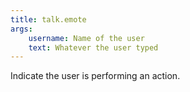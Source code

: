 ```yaml
---
title: talk.emote
args:
    username: Name of the user
    text: Whatever the user typed
---
```

Indicate the user is performing an action.

